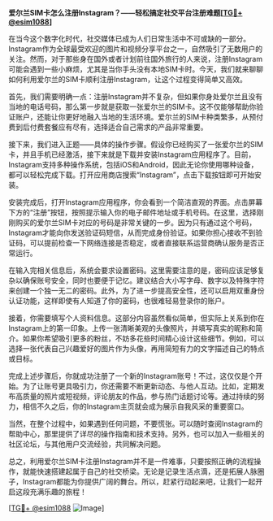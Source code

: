 **爱尔兰SIM卡怎么注册Instagram？——轻松搞定社交平台注册难题[[TG💪+ @esim1088](https://t.me/s/esim1088)]**

在当今这个数字化时代，社交媒体已成为人们日常生活中不可或缺的一部分。Instagram作为全球最受欢迎的图片和视频分享平台之一，自然吸引了无数用户的关注。然而，对于那些身在国外或者计划前往国外旅行的人来说，注册Instagram可能会遇到一些小麻烦，尤其是当你手头没有本地SIM卡时。今天，我们就来聊聊如何利用爱尔兰的SIM卡顺利注册Instagram，让这个过程变得简单又高效。

首先，我们需要明确一点：注册Instagram并不复杂，但如果你身处爱尔兰且没有当地的电话号码，那么第一步就是获取一张爱尔兰的SIM卡。这不仅能够帮助你验证账户，还能让你更好地融入当地的生活环境。爱尔兰的SIM卡种类繁多，从预付费到后付费套餐应有尽有，选择适合自己需求的产品非常重要。

接下来，我们进入正题——具体的操作步骤。假设你已经购买了一张爱尔兰的SIM卡，并且手机已经激活，接下来就是下载并安装Instagram应用程序了。目前，Instagram支持多种操作系统，包括iOS和Android，因此无论你使用哪种设备，都可以轻松完成下载。打开应用商店搜索“Instagram”，点击下载按钮即可开始安装。

安装完成后，打开Instagram应用程序，你会看到一个简洁直观的界面。点击屏幕下方的“注册”按钮，按照提示输入你的电子邮件地址或手机号码。在这里，选择刚刚购买的爱尔兰SIM卡对应的号码是非常关键的一步。因为只有通过这个号码，Instagram才能向你发送验证码短信，从而完成身份验证。如果你担心接收不到验证码，可以提前检查一下网络连接是否稳定，或者直接联系运营商确认服务是否正常运行。

在输入完相关信息后，系统会要求设置密码。这里需要注意的是，密码应该足够复杂以确保账号安全，同时也要便于记忆。建议结合大小写字母、数字以及特殊字符来创建一个独一无二的密码。此外，为了进一步提高安全性，还可以启用双重身份认证功能，这样即使有人知道了你的密码，也很难轻易登录你的账户。

接着，你需要填写个人资料信息。这部分内容虽然看似简单，但实际上关系到你在Instagram上的第一印象。上传一张清晰美观的头像照片，并填写真实的昵称和简介。如果你希望吸引更多的粉丝，不妨多花些时间精心设计这些细节。例如，可以选择一张代表自己兴趣爱好的图片作为头像，再用简短有力的文字描述自己的特点或目标。

完成上述步骤后，你就成功注册了一个新的Instagram账号！不过，这仅仅是个开始。为了让账号更具吸引力，你还需要不断更新动态、与他人互动。比如，定期发布高质量的照片或短视频，评论朋友的作品，参与热门话题讨论等。通过持续的努力，相信不久之后，你的Instagram主页就会成为展示自我风采的重要窗口。

当然，在整个过程中，如果遇到任何问题，不要慌张。可以随时查阅Instagram的帮助中心，那里提供了详尽的操作指南和技术支持。另外，也可以加入一些相关的社区论坛，与其他用户交流经验，共同解决问题。

总之，利用爱尔兰SIM卡注册Instagram并不是一件难事，只要按照正确的流程操作，就能快速搭建起属于自己的社交桥梁。无论是记录生活点滴，还是拓展人脉圈子，Instagram都能为你提供广阔的舞台。所以，赶紧行动起来吧，让我们一起开启这段充满乐趣的旅程！

[[TG💪+ @esim1088](https://t.me/s/esim1088) ![Image](https://i.postimg.cc/4NQfJmqS/Snipaste-2025-05-13-00-14-12.png)]